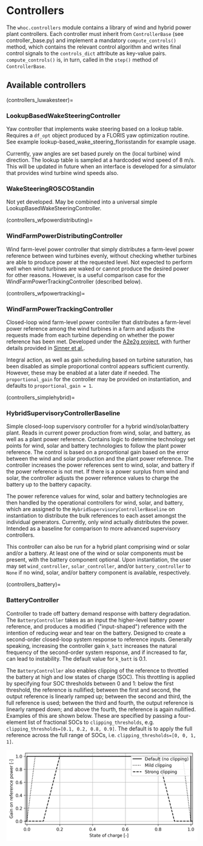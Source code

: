 # Controllers

The `whoc.controllers` module contains a library of wind and hybrid power plant
controllers. Each controller must inherit from `ControllerBase` (see 
controller_base.py) and implement a
mandatory `compute_controls()` method, which contains the relevant control 
algorithm and writes final control signals to the `controls_dict` attribute 
as key-value pairs. `compute_controls()` is, in turn, called in the `step()`
method of `ControllerBase`.

## Available controllers

(controllers_luwakesteer)=
### LookupBasedWakeSteeringController
Yaw controller that implements wake steering based on a lookup table. 
Requires a `df_opt` object produced by a FLORIS yaw optimization routine. See example 
lookup-based_wake_steering_florisstandin for example usage.

Currently, yaw angles are set based purely on the (local turbine) wind direction. The lookup table
is sampled at a hardcoded wind speed of 8 m/s. This will be updated in future when an interface is
developed for a simulator that provides wind turbine wind speeds also.

### WakeSteeringROSCOStandin
Not yet developed. May be combined into a universal simple LookupBasedWakeSteeringController.

(controllers_wfpowerdistributing)=
### WindFarmPowerDistributingController

Wind farm-level power controller that simply distributes a farm-level power 
reference between wind turbines evenly, without checking whether turbines are 
able to produce power at the requested level. Not expected to perform well when
wind turbines are waked or cannot produce the desired power for other reasons. 
However, is a useful comparison case for the WindFarmPowerTrackingController 
(described below).

(controllers_wfpowertracking)=
### WindFarmPowerTrackingController

Closed-loop wind farm-level power controller that distributes a farm-level 
power reference among the wind turbines in a farm and adjusts the requests made
from each turbine depending on whether the power reference has been met. 
Developed under the [A2e2g project](https://github.com/NREL/a2e2g), with 
further details provided in 
[Sinner et al.](https://pubs.aip.org/aip/jrse/article/15/5/053304/2913100).

Integral action, as well as gain scheduling based on turbine saturation, has been disabled as 
simple proportional control appears sufficient currently. However, these may be enabled at a 
later date if needed. The `proportional_gain` for the controller may be provided on instantiation,
and defaults to `proportional_gain = 1`.

(controllers_simplehybrid)=
### HybridSupervisoryControllerBaseline

Simple closed-loop supervisory controller for a hybrid wind/solar/battery plant.
Reads in current power production from wind, solar, and battery, as well as a plant power reference. Contains logic to determine technology set points for wind, solar and battery technologies to follow the plant power reference. The control is based on a proportional gain based on the error between the wind and solar production and the plant power reference. The controller increases the power references sent to wind, solar, and battery if the power reference is not met. If there is a power surplus from wind and solar, the controller adjusts the power reference values to charge the battery up to the battery capacity.

The power reference values for wind, solar and battery technologies are then handled by the operational controllers for wind, solar, and battery, which are assigned to the `HybridSupervisoryControllerBaseline` on instantiation to distribute the bulk references to each asset amongst the individual generators. Currently, only wind actually distributes the power.
Intended as a baseline for comparison to more advanced supervisory controllers.

This controller can also be run for a hybrid plant comprising wind or solar
and/or a battery. At least one of the wind or solar components must be present,
with the battery component optional. Upon instantiation, the user may set
`wind_controller`, `solar_controller`, and/or `battery_controller` to `None` if
no wind, solar, and/or battery component is available, respectively.

(controllers_battery)=
### BatteryController

Controller to trade off battery demand response with battery degradation. The
`BatteryController` takes as an input the higher-level battery power reference,
and produces a modified ("input-shaped") reference with the intention of 
reducing wear and tear on the battery. Designed to create a second-order closed-loop
system response to reference inputs.
Generally speaking, increasing the controller gain `k_batt` increases the natural
frequency of the second-order system response, and if increased to far, can lead to
instability. The default value for `k_batt` is 0.1.

The `BatteryController` also enables clipping of the reference to throttled the
battery at high and low states of charge (SOC). This throttling is applied by specifying
four SOC thresholds between 0 and 1: below the first threshold, the reference is nullified;
between the first and second, the output reference is linearly ramped up; between the second
and third, the full reference is used; between the third and fourth, the output reference is
linearly ramped down; and above the fourth, the reference is again nullified. Examples of 
this are shown below. These are specified by passing a four-element list of fractional
SOCs to 
`clipping_thresholds`, e.g. `clipping_thresholds=[0.1, 0.2, 0.8, 0.9]`.
The default is to apply the full reference across the full range of SOCs, i.e.
`clipping_thresholds=[0, 0, 1, 1]`.

![soc clipping](
    graphics/clipping-schedules.png
)
